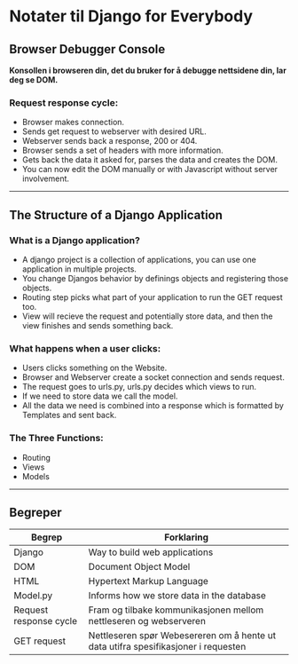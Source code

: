 # Notater til Django for Everybody

## Browser Debugger Console

**Konsollen i browseren din, det du bruker for å debugge nettsidene din, lar deg se DOM.**

### Request response cycle:

- Browser makes connection.
- Sends get request to webserver with desired URL.
- Webserver sends back a response, 200 or 404.
- Browser sends a set of headers with more information.
- Gets back the data it asked for, parses the data and creates the DOM.
- You can now edit the DOM manually or with Javascript without server involvement.

---
## The Structure of a Django Application

### What is a Django application?
- A django project is a collection of applications, you can use one application in multiple projects.
- You change Djangos behavior by definings objects and registering those objects.
- Routing step picks what part of your application to run the GET request too.
- View will recieve the request and potentially store data, and then the view finishes and sends something back.

### What happens when a user clicks: 
- Users clicks something on the Website.
- Browser and Webserver create a socket connection and sends request.
- The request goes to urls.py, urls.py decides which views to run. 
- If we need to store data we call the model.
- All the data we need is combined into a response which is formatted by Templates and sent back.

### The Three Functions:
- Routing
- Views
- Models

---
## Begreper

| Begrep | Forklaring |
| ------ | ---------- |
| Django | Way to build web applications |
| DOM | Document Object Model |
| HTML | Hypertext Markup Language |
| Model.py | Informs how we store data in the database |
| Request response cycle | Fram og tilbake kommunikasjonen mellom nettleseren og webserveren |
| GET request | Nettleseren spør Webesereren om å hente ut data utifra spesifikasjoner i requesten |


